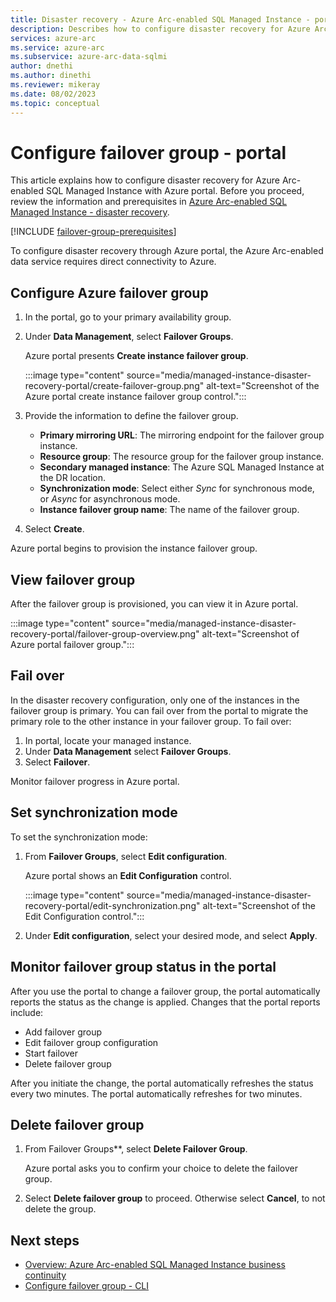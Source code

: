 ```yaml
---
title: Disaster recovery - Azure Arc-enabled SQL Managed Instance - portal
description: Describes how to configure disaster recovery for Azure Arc-enabled SQL Managed Instance in the portal
services: azure-arc
ms.service: azure-arc
ms.subservice: azure-arc-data-sqlmi
author: dnethi
ms.author: dinethi
ms.reviewer: mikeray
ms.date: 08/02/2023
ms.topic: conceptual
---
```


# Configure failover group - portal

This article explains how to configure disaster recovery for Azure Arc-enabled SQL Managed Instance with Azure portal. Before you proceed, review the information and prerequisites in [Azure Arc-enabled SQL Managed Instance - disaster recovery](managed-instance-disaster-recovery.md).

[!INCLUDE [failover-group-prerequisites](includes/failover-group-prerequisites.md)]

To configure disaster recovery through Azure portal, the Azure Arc-enabled data service requires direct connectivity to Azure.

## Configure Azure failover group

1. In the portal, go to your primary availability group.
1. Under **Data Management**, select **Failover Groups**.

    Azure portal presents **Create instance failover group**. 

    :::image type="content" source="media/managed-instance-disaster-recovery-portal/create-failover-group.png" alt-text="Screenshot of the Azure portal create instance failover group control.":::

1. Provide the information to define the failover group.

   * **Primary mirroring URL**: The mirroring endpoint for the failover group instance.
   * **Resource group**: The resource group for the failover group instance.
   * **Secondary managed instance**: The Azure SQL Managed Instance at the DR location.
   * **Synchronization mode**: Select either *Sync* for synchronous mode, or *Async* for asynchronous mode.
   * **Instance failover group name**: The name of the failover group.
  
1. Select **Create**.

Azure portal begins to provision the instance failover group.

## View failover group

After the failover group is provisioned, you can view it in Azure portal.

:::image type="content" source="media/managed-instance-disaster-recovery-portal/failover-group-overview.png" alt-text="Screenshot of Azure portal failover group.":::

## Fail over

In the disaster recovery configuration, only one of the instances in the failover group is primary. You can fail over from the portal to migrate the primary role to the other instance in your failover group. To fail over:

1. In portal, locate your managed instance.
1. Under **Data Management** select **Failover Groups**.
1. Select **Failover**.

Monitor failover progress in Azure portal.

## Set synchronization mode

To set the synchronization mode:

1. From **Failover Groups**, select **Edit configuration**. 

   Azure portal shows an **Edit Configuration** control.

   :::image type="content" source="media/managed-instance-disaster-recovery-portal/edit-synchronization.png" alt-text="Screenshot of the Edit Configuration control.":::

1. Under **Edit configuration**, select your desired mode, and select **Apply**.

## Monitor failover group status in the portal

After you use the portal to change a failover group, the portal automatically reports the status as the change is applied. Changes that the portal reports include:

- Add failover group
- Edit failover group configuration
- Start failover
- Delete failover group

After you initiate the change, the portal automatically refreshes the status every two minutes. The portal automatically refreshes for two minutes. 

## Delete failover group

1. From Failover Groups**, select **Delete Failover Group**.

   Azure portal asks you to confirm your choice to delete the failover group.

1. Select **Delete failover group** to proceed. Otherwise select **Cancel**, to not delete the group.


## Next steps

- [Overview: Azure Arc-enabled SQL Managed Instance business continuity](managed-instance-business-continuity-overview.md)
- [Configure failover group - CLI](managed-instance-disaster-recovery-cli.md)
